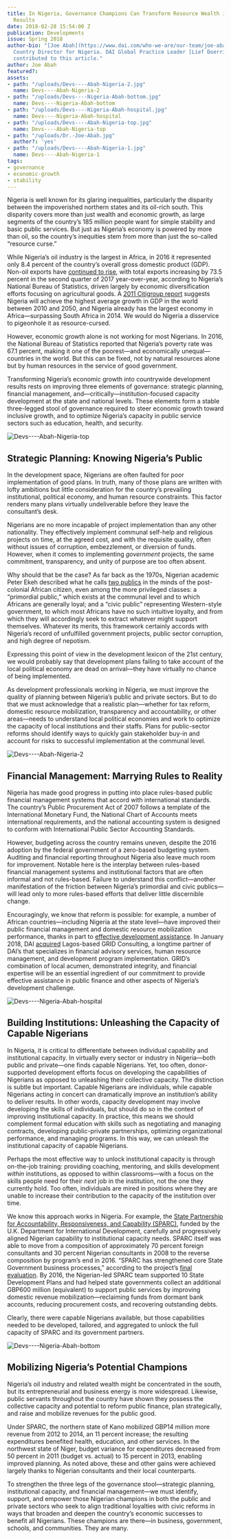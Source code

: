 ```yaml
---
title: In Nigeria, Governance Champions Can Transform Resource Wealth into Development
  Results
date: 2018-02-28 15:54:00 Z
publication: Developments
issue: Spring 2018
author-bio: "[Joe Abah](https://www.dai.com/who-we-are/our-team/joe-abah) is DAI’s
  Country Director for Nigeria. DAI Global Practice Leader [Lief Doerring](https://www.dai.com/who-we-are/our-team/lief-doerring)
  contributed to this article."
author: Joe Abah
featured?: 
assets:
- path: "/uploads/Devs----Abah-Nigeria-2.jpg"
  name: Devs----Abah-Nigeria-2
- path: "/uploads/Devs----Nigeria-Abah-bottom.jpg"
  name: Devs----Nigeria-Abah-bottom
- path: "/uploads/Devs----Nigeria-Abah-hospital.jpg"
  name: Devs----Nigeria-Abah-hospital
- path: "/uploads/Devs----Abah-Nigeria-top.jpg"
  name: Devs----Abah-Nigeria-top
- path: "/uploads/Dr.-Joe-Abah.jpg"
  author?: 'yes'
- path: "/uploads/Devs----Abah-Nigeria-1.jpg"
  name: Devs----Abah-Nigeria-1
tags:
- governance
- economic-growth
- stability
---
```


Nigeria is well known for its glaring inequalities, particularly the disparity between the impoverished northern states and its oil-rich south. This disparity covers more than just wealth and economic growth, as large segments of the country’s 185 million people want for simple stability and basic public services. But just as Nigeria’s economy is powered by more than oil, so the country’s inequities stem from more than just the so-called “resource curse.”




While Nigeria’s oil industry is the largest in Africa, in 2016 it represented only 8.4 percent of the country’s overall gross domestic product (GDP). Non-oil exports have [continued to rise](https://www.dailytrust.com.ng/nigeria-records-rise-in-non-oil-export.html), with total exports increasing by 73.5 percent in the second quarter of 2017 year-over-year, according to Nigeria’s National Bureau of Statistics, driven largely by economic diversification efforts focusing on agricultural goods. A [2011 Citigroup report](http://www.businessinsider.com/willem-buiter-3g-countries-2011-2?slop=1#nigeria-8) suggests Nigeria will achieve the highest average growth in GDP in the world between 2010 and 2050, and Nigeria already has the largest economy in Africa—surpassing South Africa in 2014. We would do Nigeria a disservice to pigeonhole it as resource-cursed.

However, economic growth alone is not working for most Nigerians. In 2016, the National Bureau of Statistics reported that Nigeria’s poverty rate was 67.1 percent, making it one of the poorest—and economically unequal—countries in the world. But this can be fixed, not by natural resources alone but by human resources in the service of good government.

Transforming Nigeria’s economic growth into countrywide development results rests on improving three elements of governance: strategic planning, financial management, and—critically—institution-focused capacity development at the state and national levels. These elements form a stable three-legged stool of governance required to steer economic growth toward inclusive growth, and to optimize Nigeria’s capacity in public service sectors such as education, health, and security.

![Devs----Abah-Nigeria-top](/uploads/Devs----Abah-Nigeria-top.jpg "Market in Ibadan, Oyo State. Photo: Mary Gillham Archive Project") 

## Strategic Planning: Knowing Nigeria’s Public

In the development space, Nigerians are often faulted for poor implementation of good plans. In truth, many of those plans are written with lofty ambitions but little consideration for the country’s prevailing institutional, political economy, and human resource constraints. This factor renders many plans virtually undeliverable before they leave the consultant’s desk.

Nigerians are no more incapable of project implementation than any other nationality. They effectively implement communal self-help and religious projects on time, at the agreed cost, and with the requisite quality, often without issues of corruption, embezzlement, or diversion of funds. However, when it comes to implementing *government* projects, the same commitment, transparency, and unity of purpose are too often absent.

Why should that be the case? As far back as the 1970s, Nigerian academic Peter Ekeh described what he calls [two publics](https://www.jstor.org/stable/178372?seq=1#page_scan_tab_contents) in the minds of the post-colonial African citizen, even among the more privileged classes: a “primordial public,” which exists at the communal level and to which Africans are generally loyal; and a “civic public” representing Western-style government, to which most Africans have no such intuitive loyalty, and from which they will accordingly seek to extract whatever might support themselves. Whatever its merits, this framework certainly accords with Nigeria’s record of unfulfilled government projects, public sector corruption, and high degree of nepotism. 

Expressing this point of view in the development lexicon of the 21st century, we would probably say that development plans failing to take account of the local political economy are dead on arrival—they have virtually no chance of being implemented. 

As development professionals working in Nigeria, we must improve the quality of planning between Nigeria’s public and private sectors. But to do that we must acknowledge that a realistic plan—whether for tax reform, domestic resource mobilization, transparency and accountability, or other areas—needs to understand local political economies and work to optimize the capacity of local institutions and their staffs. Plans for public-sector reforms should identify ways to quickly gain stakeholder buy-in and account for risks to successful implementation at the communal level.

![Devs----Abah-Nigeria-2](/uploads/Devs----Abah-Nigeria-2.jpg) 

## Financial Management: Marrying Rules to Reality 

Nigeria has made good progress in putting into place rules-based public financial management systems that accord with international standards. The country’s Public Procurement Act of 2007 follows a template of the International Monetary Fund, the National Chart of Accounts meets international requirements, and the national accounting system is designed to conform with International Public Sector Accounting Standards.

However, budgeting across the country remains uneven, despite the 2016 adoption by the federal government of a zero-based budgeting system. Auditing and financial reporting throughout Nigeria also leave much room for improvement. Notable here is the interplay between rules-based financial management systems and institutional factors that are often informal and not rules-based. Failure to understand this conflict—another manifestation of the friction between Nigeria’s primordial and civic publics—will lead only to more rules-based efforts that deliver little discernible change. 

Encouragingly, we know that reform is possible: for example, a number of African countries—including Nigeria at the state level—have improved their public financial management and domestic resource mobilization performance, thanks in part to [effective development assistance](https://www.dai.com/our-work/solutions/governance-solutions/public-financial-management). In January 2018, DAI [acquired](https://www.dai.com/news/dai-joins-forces-with-nigerias-grid-consulting) Lagos-based GRID Consulting, a longtime partner of DAI’s that specializes in financial advisory services, human resource management, and development program implementation. GRID’s combination of local acumen, demonstrated integrity, and financial expertise will be an essential ingredient of our commitment to provide effective assistance in public finance and other aspects of Nigeria’s development challenge.

![Devs----Nigeria-Abah-hospital](/uploads/Devs----Nigeria-Abah-hospital.jpg "Hospital in Katsina in northwest Nigeria. Photo: Eugene Kim") 

## Building Institutions: Unleashing the Capacity of Capable Nigerians 

In Nigeria, it is critical to differentiate between individual capability and institutional capacity. In virtually every sector or industry in Nigeria—both public and private—one finds capable Nigerians. Yet, too often, donor-supported development efforts focus on developing the capabilities of Nigerians as opposed to unleashing their collective capacity. The distinction is subtle but important. Capable Nigerians are individuals, while capable Nigerians acting in concert can dramatically improve an institution’s ability to deliver results. In other words, capacity development may involve developing the skills of individuals, but should do so in the context of improving institutional capacity. In practice, this means we should complement formal education with skills such as negotiating and managing contracts, developing public-private partnerships, optimizing organizational performance, and managing programs. In this way, we can unleash the institutional capacity of capable Nigerians.

Perhaps the most effective way to unlock institutional capacity is through on-the-job training: providing coaching, mentoring, and skills development *within* institutions, as opposed to within classrooms—with a focus on the skills people need for their *next* job in the institution, not the one they currently hold. Too often, individuals are mired in positions where they are unable to increase their contribution to the capacity of the institution over time.

We know this approach works in Nigeria. For example, the [State Partnership for Accountability, Responsiveness, and Capability (SPARC)](https://www.dai.com/our-work/projects/nigeria-state-partnership-accountability-responsiveness-and-capability-sparc), funded by the U.K. Department for International Development, carefully and progressively aligned Nigerian capability to institutional capacity needs. SPARC itself was able to move from a composition of approximately 70 percent foreign consultants and 30 percent Nigerian consultants in 2008 to the reverse composition by program’s end in 2016. “SPARC has strengthened core State Government business processes,” according to the project’s [final evaluation](http://www.opml.co.uk/sites/default/files/SLP-Final-Evaluation-Volume-1.pdf). By 2016, the Nigerian-led SPARC team supported 10 State Development Plans and had helped state governments collect an additional GBP600 million (equivalent) to support public services by improving domestic revenue mobilization—reclaiming funds from dormant bank accounts, reducing procurement costs, and recovering outstanding debts.

Clearly, there were capable Nigerians available, but those capabilities needed to be developed, tailored, and aggregated to unlock the full capacity of SPARC and its government partners.

![Devs----Nigeria-Abah-bottom](/uploads/Devs----Nigeria-Abah-bottom.jpg "Nigerian volunteers mobilized against the Ebola crisis. Photo: CDC Global") 

## Mobilizing Nigeria’s Potential Champions

Nigeria’s oil industry and related wealth might be concentrated in the south, but its entrepreneurial and business energy is more widespread. Likewise, public servants throughout the country have shown they possess the collective capacity and potential to reform public finance, plan strategically, and raise and mobilize revenues for the public good.

Under SPARC, the northern state of Kano mobilized GBP14 million more revenue from 2012 to 2014, an 11 percent increase; the resulting expenditures benefited health, education, and other services. In the northwest state of Niger, budget variance for expenditures decreased from 50 percent in 2011 (budget vs. actual) to 15 percent in 2013, enabling improved planning. As noted above, these and other gains were achieved largely thanks to Nigerian consultants and their local counterparts.

To strengthen the three legs of the governance stool—strategic planning, institutional capacity, and financial management—we must identify, support, and empower those Nigerian champions in both the public and private sectors who seek to align traditional loyalties with civic reforms in ways that broaden and deepen the country’s economic successes to benefit all Nigerians. These champions are there—in business, government, schools, and communities. They are many.
